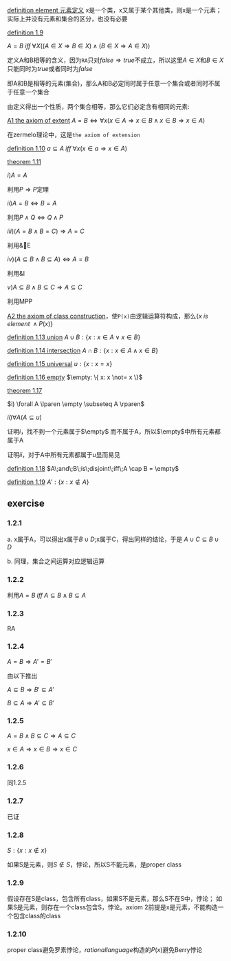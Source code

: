[definition element 元素定义](#d_element) x是一个类，x又属于某个其他类，则x是一个元素；实际上并没有元素和集合的区分，也没有必要

[definition 1.9](#d_1_9)

$A = B\;iff\;\forall X \lparen \lparen A \in X \Rightarrow B \in X \rparen \land \lparen B \in X \Rightarrow A \in X \rparen \rparen$

定义A和B相等的含义，因为`RA`只对$false \Rightarrow true$不成立，所以这里$A \in X$和$B \in X$只能同时为$true$或者同时为$false$

即A和B是相等的元素(集合)，那么A和B必定同时属于任意一个集合或者同时不属于任意一个集合

由定义得出一个性质，两个集合相等，那么它们必定含有相同的元素:

[A1 the axiom of extent](#a_1) $A = B \Leftrightarrow \forall x \lparen x \in A \Rightarrow x \in B \land x \in B \Rightarrow x \in A \rparen$

在zermelo理论中，这是`the axiom of extension`

[definition 1.10](d_1_10) $a \subseteq A\;iff\;\forall x \lparen x \in a \Rightarrow x \in A\rparen$

[theorem 1.11](#t_1_11) 

$i) A = A$

利用$P \Rightarrow P$定理

$ii) A = B \Leftrightarrow B = A$

利用$P \land Q \Leftrightarrow Q \land P$

$iii) \lparen A = B \land B = C \rparen \Rightarrow A = C$

利用&E

$iv) \lparen A \subseteq B \land B \subseteq A \rparen \Leftrightarrow A = B$

利用&I

$v) A \subseteq B \land B \subseteq C \Rightarrow A \subseteq C$

利用MPP

[A2 the axiom of class construction](#a_2)，使`P(x)`由逻辑运算符构成，那么$\{x\;is\;element\;\land P\lparen x \rparen \}$

[definition 1.13 union](#d_1_13) $A \cup B: \{ x: x \in A \lor x \in B \}$

[definition 1.14 intersection](#d_1_14) $A \cap B: \{ x: x \in A \land x \in B \}$

[definition 1.15 universal](#d_1_15) $u: \{ x: x = x \}$

[definition 1.16 empty](#d_1_16) $\empty: \{ x: x \not= x \}$

[theorem 1.17](#t_1_17)

$i) \forall A \lparen \empty \subseteq A \rparen$

$ii) \forall A \lparen A \subseteq u \rparen$

证明$i$，找不到一个元素属于$\empty$ 而不属于A，所以$\empty$中所有元素都属于A

证明$ii$，对于A中所有元素都属于$u$显而易见

[definition 1.18](#d_1_18) $A\;and\;B\;is\;disjoint\;iff\;A \cap B = \empty$

[definition 1.19](#d_1_19) $A': \{ x: x \notin A \}$

## exercise

### 1.2.1

a. x属于A，可以得出x属于$B \cup D$;x属于C，得出同样的结论，于是
$A \cup C \subseteq B \cup D$

b. 同理，集合之间运算对应逻辑运算

### 1.2.2

利用$A = B\;iff\;A \subseteq B \land B \subseteq A$

### 1.2.3

RA

### 1.2.4

$A = B \Rightarrow A' = B'$

由以下推出

$A \subseteq B \Rightarrow B' \subseteq A'$

$B \subseteq A \Rightarrow A' \subseteq B'$

### 1.2.5

$A = B \land B \subseteq C \Rightarrow A \subseteq C$

$x \in A \Rightarrow x \in B \Rightarrow x\in C$

### 1.2.6

同1.2.5

### 1.2.7

已证

### 1.2.8

$S: \{ x: x \notin x \}$

如果S是元素，则$S \notin S$，悖论，所以S不能元素，是proper class

### 1.2.9

假设存在S是class，包含所有class，如果S不是元素，那么S不在S中，悖论；
如果S是元素，则存在一个class包含S，悖论。axiom 2前提是x是元素，不能构造一个包含class的class

### 1.2.10

proper class避免罗素悖论，$rational language$构造的$P(x)$避免Berry悖论